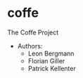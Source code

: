 coffe
=====

The Coffe Project
  - Authors:
    - Leon Bergmann
    - Florian Giller
    - Patrick Kellenter